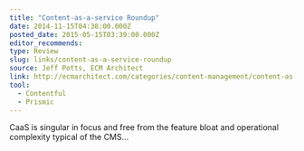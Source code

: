 ```yaml
---
title: "Content-as-a-service Roundup"
date: 2014-11-15T04:38:00.000Z
posted_date: 2015-05-15T03:39:00.000Z
editor_recommends:
type: Review
slug: links/content-as-a-service-roundup
source: Jeff Potts, ECM Architect
link: http://ecmarchitect.com/categories/content-management/content-as-a-service
tool:
  - Contentful
  - Prismic
---
```

CaaS is singular in focus and free from the feature bloat and operational complexity typical of the CMS…



